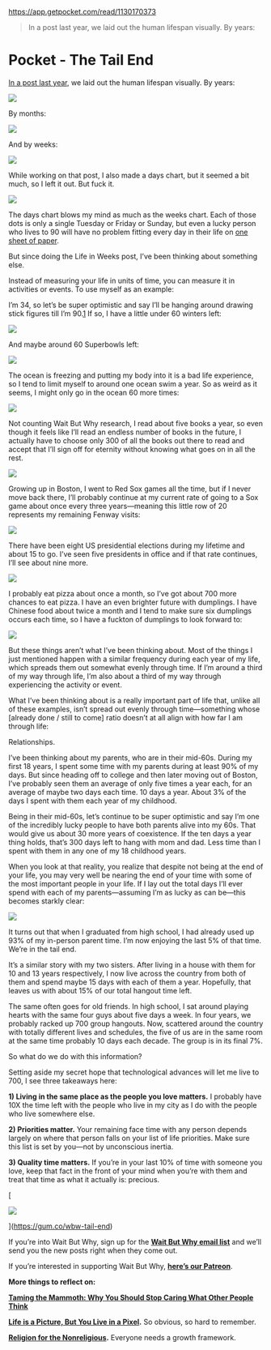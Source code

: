 https://app.getpocket.com/read/1130170373

> In a post last year, we laid out the human lifespan visually. By years:

# Pocket - The Tail End

[In a post last year](https://waitbutwhy.com/2014/05/life-weeks.html), we laid
out the human lifespan visually. By years:

![](https://pocket-image-cache.com//filters:no_upscale()/https%3A%2F%2F28oa9i1t08037ue3m1l0i861-wpengine.netdna-ssl.com%2Fwp-content%2Fuploads%2F2015%2F12%2FYears.jpg)

By months:

![](https://pocket-image-cache.com//filters:no_upscale()/https%3A%2F%2F28oa9i1t08037ue3m1l0i861-wpengine.netdna-ssl.com%2Fwp-content%2Fuploads%2F2015%2F12%2FMonths.jpg)

And by weeks:

![](https://pocket-image-cache.com//filters:no_upscale()/https%3A%2F%2F28oa9i1t08037ue3m1l0i861-wpengine.netdna-ssl.com%2Fwp-content%2Fuploads%2F2015%2F12%2FWeeks.jpg)

While working on that post, I also made a days chart, but it seemed a bit much,
so I left it out. But fuck it.

![](https://pocket-image-cache.com//filters:no_upscale()/https%3A%2F%2F28oa9i1t08037ue3m1l0i861-wpengine.netdna-ssl.com%2Fwp-content%2Fuploads%2F2015%2F12%2FDays-large-e1449796562773.jpg)

The days chart blows my mind as much as the weeks chart. Each of those dots is
only a single Tuesday or Friday or Sunday, but even a lucky person who lives to
90 will have no problem fitting every day in their life on [one sheet of
paper](https://28oa9i1t08037ue3m1l0i861-wpengine.netdna-ssl.com/wp-content/uploads/2015/12/A-90-Year-Life-in-Days.pdf).

But since doing the Life in Weeks post, I’ve been thinking about something
else.

Instead of measuring your life in units of time, you can measure it in
activities or events. To use myself as an example:

I’m 34, so let’s be super optimistic and say I’ll be hanging around drawing
stick figures till I’m
90.[1](https://waitbutwhy.com/2015/12/the-tail-end.html#footnote-1-4579) If so,
I have a little under 60 winters left:

![](https://pocket-image-cache.com//filters:no_upscale()/https%3A%2F%2F28oa9i1t08037ue3m1l0i861-wpengine.netdna-ssl.com%2Fwp-content%2Fuploads%2F2015%2F12%2FWinters.png)

And maybe around 60 Superbowls left:

![](https://pocket-image-cache.com//filters:no_upscale()/https%3A%2F%2F28oa9i1t08037ue3m1l0i861-wpengine.netdna-ssl.com%2Fwp-content%2Fuploads%2F2015%2F12%2FSuperbowls.png)

The ocean is freezing and putting my body into it is a bad life experience, so
I tend to limit myself to around one ocean swim a year. So as weird as it
seems, I might only go in the ocean 60 more times:

![](https://pocket-image-cache.com//filters:no_upscale()/https%3A%2F%2F28oa9i1t08037ue3m1l0i861-wpengine.netdna-ssl.com%2Fwp-content%2Fuploads%2F2015%2F12%2FOcean.png)

Not counting Wait But Why research, I read about five books a year, so even
though it feels like I’ll read an endless number of books in the future, I
actually have to choose only 300 of all the books out there to read and accept
that I’ll sign off for eternity without knowing what goes on in all the rest.

![](https://pocket-image-cache.com//filters:no_upscale()/https%3A%2F%2F28oa9i1t08037ue3m1l0i861-wpengine.netdna-ssl.com%2Fwp-content%2Fuploads%2F2015%2F12%2Fbooks.png)

Growing up in Boston, I went to Red Sox games all the time, but if I never move
back there, I’ll probably continue at my current rate of going to a Sox game
about once every three years—meaning this little row of 20 represents my
remaining Fenway visits:

![](https://pocket-image-cache.com//filters:no_upscale()/https%3A%2F%2F28oa9i1t08037ue3m1l0i861-wpengine.netdna-ssl.com%2Fwp-content%2Fuploads%2F2015%2F12%2Fsox.png)

There have been eight US presidential elections during my lifetime and about 15
to go. I’ve seen five presidents in office and if that rate continues, I’ll see
about nine more.

![](https://pocket-image-cache.com//filters:no_upscale()/https%3A%2F%2F28oa9i1t08037ue3m1l0i861-wpengine.netdna-ssl.com%2Fwp-content%2Fuploads%2F2015%2F12%2Fpresidents.png)

I probably eat pizza about once a month, so I’ve got about 700 more chances to
eat pizza. I have an even brighter future with dumplings. I have Chinese food
about twice a month and I tend to make sure six dumplings occurs each time, so
I have a fuckton of dumplings to look forward to:

![](https://pocket-image-cache.com//filters:no_upscale()/https%3A%2F%2F28oa9i1t08037ue3m1l0i861-wpengine.netdna-ssl.com%2Fwp-content%2Fuploads%2F2015%2F12%2Fdumplings-small.png)

But these things aren’t what I’ve been thinking about. Most of the things I
just mentioned happen with a similar frequency during each year of my life,
which spreads them out somewhat evenly through time. If I’m around a third of
my way through life, I’m also about a third of my way through experiencing the
activity or event.

What I’ve been thinking about is a really important part of life that, unlike
all of these examples, isn’t spread out evenly through time—something whose
\[already done / still to come\] ratio doesn’t at all align with how far I am
through life:

Relationships.

I’ve been thinking about my parents, who are in their mid-60s. During my first
18 years, I spent some time with my parents during at least 90% of my days. But
since heading off to college and then later moving out of Boston, I’ve probably
seen them an average of only five times a year each, for an average of maybe
two days each time. 10 days a year. About 3% of the days I spent with them each
year of my childhood.

Being in their mid-60s, let’s continue to be super optimistic and say I’m one
of the incredibly lucky people to have both parents alive into my 60s. That
would give us about 30 more years of coexistence. If the ten days a year thing
holds, that’s 300 days left to hang with mom and dad. Less time than I spent
with them in any one of my 18 childhood years.

When you look at that reality, you realize that despite not being at the end of
your life, you may very well be nearing the end of your time with some of the
most important people in your life. If I lay out the total days I’ll ever spend
with each of my parents—assuming I’m as lucky as can be—this becomes starkly
clear:

![](https://pocket-image-cache.com//filters:no_upscale()/https%3A%2F%2F28oa9i1t08037ue3m1l0i861-wpengine.netdna-ssl.com%2Fwp-content%2Fuploads%2F2015%2F12%2Fparents-small.png)

It turns out that when I graduated from high school, I had already used up 93%
of my in-person parent time. I’m now enjoying the last 5% of that time. We’re
in the tail end.

It’s a similar story with my two sisters. After living in a house with them for
10 and 13 years respectively, I now live across the country from both of them
and spend maybe 15 days with each of them a year. Hopefully, that leaves us
with about 15% of our total hangout time left.

The same often goes for old friends. In high school, I sat around playing
hearts with the same four guys about five days a week. In four years, we
probably racked up 700 group hangouts. Now, scattered around the country with
totally different lives and schedules, the five of us are in the same room at
the same time probably 10 days each decade. The group is in its final 7%.

So what do we do with this information?

Setting aside my secret hope that technological advances will let me live to
700, I see three takeaways here:

**1) Living in the same place as the people you love matters.** I probably have
10X the time left with the people who live in my city as I do with the people
who live somewhere else.

**2) Priorities matter.** Your remaining face time with any person depends
largely on where that person falls on your list of life priorities. Make sure
this list is set by you—not by unconscious inertia.

**3) Quality time matters.** If you’re in your last 10% of time with someone
you love, keep that fact in the front of your mind when you’re with them and
treat that time as what it actually is: precious.

[

![](https://pocket-image-cache.com//filters:no_upscale()/https%3A%2F%2F28oa9i1t08037ue3m1l0i861-wpengine.netdna-ssl.com%2Fwp-content%2Fuploads%2F2017%2F01%2FPDF-Button.png)



](https://gum.co/wbw-tail-end)

If you’re into Wait But Why, sign up for the **[Wait But Why email
list](https://waitbutwhy.com/2015/12/the-tail-end.html#)** and we’ll send you
the new posts right when they come out.

If you’re interested in supporting Wait But Why, **[here’s our
Patreon](https://www.patreon.com/waitbutwhy)**.

**More things to reflect on:**

**[Taming the Mammoth: Why You Should Stop Caring What Other People
Think](https://waitbutwhy.com/2014/06/taming-mammoth-let-peoples-opinions-run-life.html)**

**[Life is a Picture, But You Live in a
Pixel](https://waitbutwhy.com/2013/11/life-is-picture-but-you-live-in-pixel.html).**
So obvious, so hard to remember.

[**Religion for the
Nonreligious**](https://waitbutwhy.com/2014/10/religion-for-the-nonreligious.html)**.**
Everyone needs a growth framework.